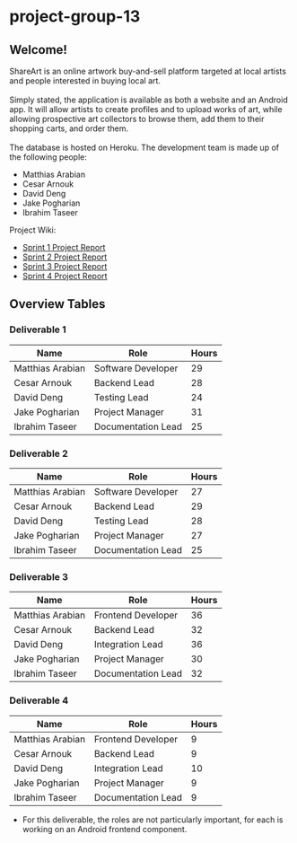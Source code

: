 # project-group-13

## Welcome! 
ShareArt is an online artwork buy-and-sell platform targeted at local artists and people interested in buying local art. 
<br><br> Simply stated, the application is available as both a website and an Android app. It will allow artists to create profiles and to upload works of art, while allowing prospective art collectors to browse them, add them to their shopping carts, and order them. 
<br><br> The database is hosted on Heroku. The development team is made up of the following people:
* Matthias Arabian
* Cesar Arnouk
* David Deng
* Jake Pogharian
* Ibrahim Taseer

Project Wiki: 
* [Sprint 1 Project Report](https://github.com/McGill-ECSE321-Fall2020/project-group-13/wiki/sprint1)
* [Sprint 2 Project Report](https://github.com/McGill-ECSE321-Fall2020/project-group-13/wiki/Sprint2)
* [Sprint 3 Project Report](https://github.com/McGill-ECSE321-Fall2020/project-group-13/wiki/Sprint3)
* [Sprint 4 Project Report](https://github.com/McGill-ECSE321-Fall2020/project-group-13/wiki/Sprint4)
## Overview Tables
### Deliverable 1
| Name             | Role               | Hours |
|------------------|--------------------|-------|
| Matthias Arabian | Software Developer | 29    |
| Cesar Arnouk     | Backend Lead       | 28    |
| David Deng       |  Testing Lead      | 24    |
| Jake Pogharian   | Project Manager    | 31    |
| Ibrahim Taseer   | Documentation Lead | 25    |

### Deliverable 2
| Name             | Role               | Hours |
|------------------|--------------------|-------|
| Matthias Arabian | Software Developer | 27    |
| Cesar Arnouk     | Backend Lead       | 29    |
| David Deng       |  Testing Lead      | 28    |
| Jake Pogharian   | Project Manager    | 27    |
| Ibrahim Taseer   | Documentation Lead | 25    |

### Deliverable 3 
| Name             | Role               | Hours |
|------------------|--------------------|-------|
| Matthias Arabian | Frontend Developer | 36    |
| Cesar Arnouk     | Backend Lead       | 32    |
| David Deng       |  Integration Lead    | 36    |
| Jake Pogharian   | Project Manager    | 30    |
| Ibrahim Taseer   | Documentation Lead | 32    |

### Deliverable 4 
| Name             | Role               | Hours |
|------------------|--------------------|-------|
| Matthias Arabian | Frontend Developer | 9    |
| Cesar Arnouk     | Backend Lead       | 9    |
| David Deng       |  Integration Lead    | 10    |
| Jake Pogharian   | Project Manager    | 9    |
| Ibrahim Taseer   | Documentation Lead | 9    |
* For this deliverable, the roles are not particularly important, for each is working on an Android frontend component. 
  
